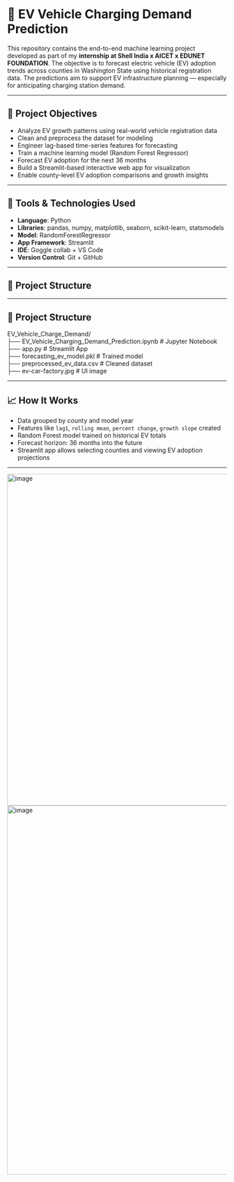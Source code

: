 # 🔌 EV Vehicle Charging Demand Prediction
This repository contains the end-to-end machine learning project developed as part of my **internship at Shell India x AICET x EDUNET FOUNDATION**.
The objective is to forecast electric vehicle (EV) adoption trends across counties in Washington State using historical registration data. The predictions aim to support EV infrastructure planning — especially for anticipating charging station demand.

---

## 🎯 Project Objectives

- Analyze EV growth patterns using real-world vehicle registration data
- Clean and preprocess the dataset for modeling
- Engineer lag-based time-series features for forecasting
- Train a machine learning model (Random Forest Regressor)
- Forecast EV adoption for the next 36 months
- Build a Streamlit-based interactive web app for visualization
- Enable county-level EV adoption comparisons and growth insights

---

## 🧰 Tools & Technologies Used

- **Language**: Python  
- **Libraries**: pandas, numpy, matplotlib, seaborn, scikit-learn, statsmodels  
- **Model**: RandomForestRegressor  
- **App Framework**: Streamlit  
- **IDE**: Goggle collab + VS Code  
- **Version Control**: Git + GitHub  

---

## 📁 Project Structure


---

## 📁 Project Structure

EV_Vehicle_Charge_Demand/<br>
├── EV_Vehicle_Charging_Demand_Prediction.ipynb # Jupyter Notebook<br>
├── app.py # Streamlit App<br>
├── forecasting_ev_model.pkl # Trained model<br>
├── preprocessed_ev_data.csv # Cleaned dataset<br>
├── ev-car-factory.jpg # UI image

---

## 📈 How It Works

- Data grouped by county and model year
- Features like `lag1`, `rolling mean`, `percent change`, `growth slope` created
- Random Forest model trained on historical EV totals
- Forecast horizon: 36 months into the future
- Streamlit app allows selecting counties and viewing EV adoption projections

---
<img width="642" height="762" alt="image" src="https://github.com/user-attachments/assets/de22239e-6a01-4533-a217-0a6138b66177" />

<img width="647" height="848" alt="image" src="https://github.com/user-attachments/assets/c72746e0-851b-4d04-abc6-5902ae8da063" />
